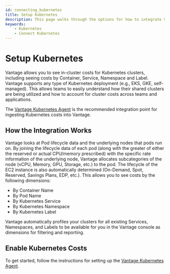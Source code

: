```yaml
---
id: connecting_kubernetes
title: Setup Kubernetes
description: This page walks through the options for how to integrate Vantage with your Kubernetes clusters.
keywords:
    - Kubernetes
    - Connect Kubernetes
---
```


# Setup Kubernetes

Vantage allows you to see in-cluster costs for Kubernetes clusters, including seeing costs by Container, Service, Namespace and Label. Vantage supports any type of Kubernetes deployment (e.g., EKS, GKE, self-managed). This allows teams to easily understand how their shared clusters are being utilized and how to account for cluster costs across teams and applications. 

The [Vantage Kubernetes Agent](/kubernetes_agent) is the recommended integration point for ingesting Kubernetes costs into Vantage.

## How the Integration Works

Vantage looks at Pod lifecycle data and the underlying nodes that pods run on. By joining the lifecycle data of each pod (along with the greater of either the reserved or actual CPU/memory prescribed) with the specific rate information of the underlying node, Vantage allocates subcategories of the node (vCPU, Memory, GPU, Storage, etc.) to the pod. The lifecycle of the EC2 instance is also automatically determined (On-Demand, Spot, Reserved, Savings Plans, EDP, etc.). This allows you to see costs by the following dimensions:

- By Container Name
- By Pod Name
- By Kubernetes Service
- By Kubernetes Namespace
- By Kubernetes Label

Vantage automatically profiles your clusters for all existing Services, Namespaces, and Labels to be available for you in the Vantage console as dimensions for filtering and reporting. 

## Enable Kubernetes Costs

To get started, follow the instructions for setting up the [Vantage Kubernetes Agent](/kubernetes_agent).
